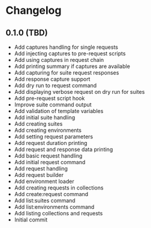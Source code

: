 # Changelog

## 0.1.0 (TBD)

- Add captures handling for single requests
- Add injecting captures to pre-request scripts
- Add using captures in request chain
- Add printing summary if captures are available
- Add capturing for suite request responses
- Add response capture support
- Add dry run to request command
- Add displaying verbose request on dry run for suites
- Add pre-request script hook
- Improve suite command output
- Add validation of template variables
- Add initial suite handling
- Add creating suites
- Add creating environments
- Add setting request parameters
- Add request duration printing
- Add request and response data printing
- Add basic request handling
- Add initial request command
- Add request handling
- Add request builder
- Add environment loader
- Add creating requests in collections
- Add create:request command
- Add list:suites command
- Add list:environments command
- Add listing collections and requests
- Initial commit
